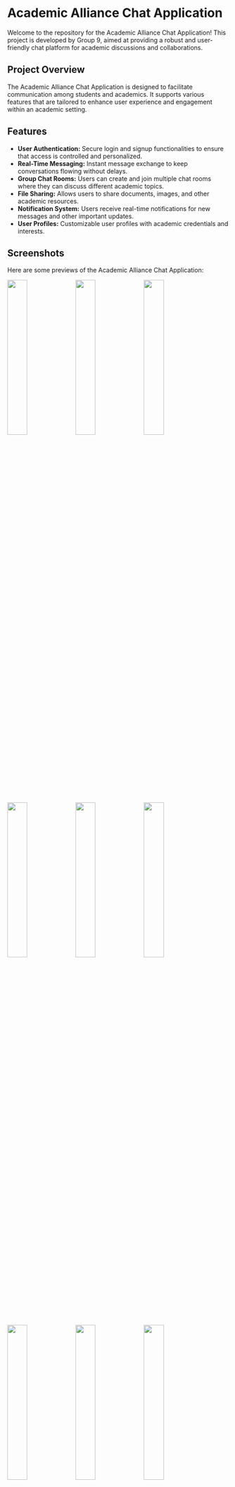# Academic Alliance Chat Application

Welcome to the repository for the Academic Alliance Chat Application! This project is developed by Group 9, aimed at providing a robust and user-friendly chat platform for academic discussions and collaborations.

## Project Overview

The Academic Alliance Chat Application is designed to facilitate communication among students and academics. It supports various features that are tailored to enhance user experience and engagement within an academic setting.

## Features

- **User Authentication:** Secure login and signup functionalities to ensure that access is controlled and personalized.
- **Real-Time Messaging:** Instant message exchange to keep conversations flowing without delays.
- **Group Chat Rooms:** Users can create and join multiple chat rooms where they can discuss different academic topics.
- **File Sharing:** Allows users to share documents, images, and other academic resources.
- **Notification System:** Users receive real-time notifications for new messages and other important updates.
- **User Profiles:** Customizable user profiles with academic credentials and interests.

## Screenshots

Here are some previews of the Academic Alliance Chat Application:

<p float="left">
  <img src="https://github.com/user-attachments/assets/d6b7154f-8f67-42ee-b5c0-508476e23317" width="30%" />
  <img src="https://github.com/user-attachments/assets/d8c36980-5ac6-4ca9-966d-063806709e92" width="30%" /> 
  <img src="https://github.com/user-attachments/assets/3808b5ff-365d-454e-847a-e8e246919b63" width="30%" />
</p>
<p float="left">
  <img src="https://github.com/user-attachments/assets/d48f0434-0bdf-4b47-9504-ab01c271f24d" width="30%" />
  <img src="https://github.com/user-attachments/assets/4ba8fa16-fbb7-40af-9f50-bb88ded98572" width="30%" />
  <img src="https://github.com/user-attachments/assets/a64e5595-13db-4f6a-a76a-54cd23412d85" width="30%" />
</p>
<p float="left">
  <img src="https://github.com/user-attachments/assets/77bf670a-f371-48c2-8100-ff6a43eaf78d" width="30%" />
  <img src="https://github.com/user-attachments/assets/03d2bfe8-e81b-4cc4-a398-ad477319ea2d" width="30%" />
  <img src="https://github.com/user-attachments/assets/6b1c3458-f2b1-4584-844d-48671f09c1f6" width="30%" />
</p>
<p float="left">
  <img src="https://github.com/user-attachments/assets/07709609-f743-4d80-bd5c-65e3ab64de4a" width="30%" />
  <img src="https://github.com/user-attachments/assets/7f28b626-98f1-4705-8ec1-343ec588b364" width="30%" />
  <img src="https://github.com/user-attachments/assets/9298c8fe-afce-42d3-9dd8-567e40e881d4" width="30%" />
</p>
<p float="left">
  <img src="https://github.com/user-attachments/assets/5abc2758-9bcf-47d2-a249-b28dcbf06296" width="30%" />
  <img src="https://github.com/user-attachments/assets/6ebbc801-5968-4484-8c98-15c0853517d5" width="30%" />
  <img src="https://github.com/user-attachments/assets/ee378ccb-87cc-4391-a8fa-76df6c3ae320" width="30%" />
</p>
<p float="center">
  <img src="https://github.com/user-attachments/assets/9a159514-1bb9-4eb9-b4e5-8c53a0cbd34f" width="30%" />
</p>
<p float="left">
  <img src="https://github.com/user-attachments/assets/3547f4f6-85d8-42ec-8770-8c9b90ba09fa" width="70%" />
  <img src="https://github.com/user-attachments/assets/2b715ebd-6eaa-401e-963a-d596827af3d9" width="70%" />
  <img src="https://github.com/user-attachments/assets/b799592c-f312-47b5-a728-18aa513bea75" width="70%" />
  <img src="https://github.com/user-attachments/assets/8ffceaf2-0b8a-4d03-88f3-acd4e20f91c4" width="70%" />
</p>






